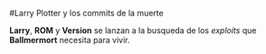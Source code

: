 #Larry Plotter y los commits de la muerte

**Larry**, **ROM** y **Version** se lanzan a la busqueda de los *exploits* que **Ballmermort** necesita para vivir.

